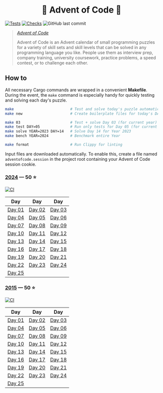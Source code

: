 <h1 align="center">
  🎄 Advent of Code 🎄
</h1>

[![Tests](https://github.com/tonigineer/advent-of-code/actions/workflows/build.yml/badge.svg)](https://github.com/tonigineer/advent-of-code/actions/workflows/build.yml) [![Checks](https://github.com/tonigineer/advent-of-code/actions/workflows/clippy.yml/badge.svg)](https://github.com/tonigineer/advent-of-code/actions/workflows/clippy.yml) ![GitHub last commit](https://img.shields.io/github/last-commit/tonigineer/advent-of-code)

> <cite> [Advent of Code](https://adventofcode.com/)
>
> Advent of Code is an Advent calendar of small programming puzzles for a variety of skill sets and skill levels that can be solved in any programming language you like. People use them as interview prep, company training, university coursework, practice problems, a speed contest, or to challenge each other.</cite>

## How to

All necessary Cargo commands are wrapped in a convenient **Makefile**. During the event, the `make` command is especially handy for quickly testing and solving each day's puzzle.

```bash
make                          # Test and solve today's puzzle automatically
make new                      # Create boilerplate files for today's DAY and YEAR

make 03                       # Test + solve Day 03 (for current year)
make test DAY=05              # Run only tests for Day 05 (for current year)
make solve YEAR=2023 DAY=14   # Solve Day 14 for Year 2023
make bench YEAR=2024          # Benchmark entire Year

make format                   # Run Clippy for linting
```

Input files are downloaded automatically. To enable this, create a file named `adventofcode.session` in the project root containing your Advent of Code session cookie.

### [2024](https://adventofcode.com/2024) — 50 ⭐

[![CI](https://github.com/tonigineer/advent-of-code/actions/workflows/test2024.yml/badge.svg)](https://github.com/tonigineer/advent-of-code/actions/workflows/test2024.yml)

| Day                             | Day                             | Day                             |
| ------------------------------- | ------------------------------- | ------------------------------- |
| [Day 01](src/year2024/day01.rs) | [Day 02](src/year2024/day02.rs) | [Day 03](src/year2024/day03.rs) |
| [Day 04](src/year2024/day04.rs) | [Day 05](src/year2024/day05.rs) | [Day 06](src/year2024/day06.rs) |
| [Day 07](src/year2024/day07.rs) | [Day 08](src/year2024/day08.rs) | [Day 09](src/year2024/day09.rs) |
| [Day 10](src/year2024/day10.rs) | [Day 11](src/year2024/day11.rs) | [Day 12](src/year2024/day12.rs) |
| [Day 13](src/year2024/day13.rs) | [Day 14](src/year2024/day14.rs) | [Day 15](src/year2024/day15.rs) |
| [Day 16](src/year2024/day16.rs) | [Day 17](src/year2024/day17.rs) | [Day 18](src/year2024/day18.rs) |
| [Day 19](src/year2024/day19.rs) | [Day 20](src/year2024/day20.rs) | [Day 21](src/year2024/day21.rs) |
| [Day 22](src/year2024/day22.rs) | [Day 23](src/year2024/day23.rs) | [Day 24](src/year2024/day24.rs) |
| [Day 25](src/year2024/day25.rs) |                                 |                                 |

### [2015](https://adventofcode.com/2015) — 50 ⭐

[![CI](https://github.com/tonigineer/advent-of-code/actions/workflows/test2015.yml/badge.svg)](https://github.com/tonigineer/advent-of-code/actions/workflows/test2015.yml)

| Day                             | Day                             | Day                             |
| ------------------------------- | ------------------------------- | ------------------------------- |
| [Day 01](src/year2015/day01.rs) | [Day 02](src/year2015/day02.rs) | [Day 03](src/year2015/day03.rs) |
| [Day 04](src/year2015/day04.rs) | [Day 05](src/year2015/day05.rs) | [Day 06](src/year2015/day06.rs) |
| [Day 07](src/year2015/day07.rs) | [Day 08](src/year2015/day08.rs) | [Day 09](src/year2015/day09.rs) |
| [Day 10](src/year2015/day10.rs) | [Day 11](src/year2015/day11.rs) | [Day 12](src/year2015/day12.rs) |
| [Day 13](src/year2015/day13.rs) | [Day 14](src/year2015/day14.rs) | [Day 15](src/year2015/day15.rs) |
| [Day 16](src/year2015/day16.rs) | [Day 17](src/year2015/day17.rs) | [Day 18](src/year2015/day18.rs) |
| [Day 19](src/year2015/day19.rs) | [Day 20](src/year2015/day20.rs) | [Day 21](src/year2015/day21.rs) |
| [Day 22](src/year2015/day22.rs) | [Day 23](src/year2015/day23.rs) | [Day 24](src/year2015/day24.rs) |
| [Day 25](src/year2015/day25.rs) |                                 |                                 |
